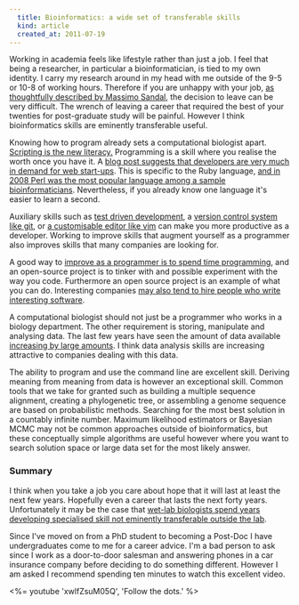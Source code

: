 ```yaml
---
  title: Bioinformatics: a wide set of transferable skills
  kind: article
  created_at: 2011-07-19
---
```


Working in academia feels like lifestyle rather than just a job. I feel that
being a researcher, in particular a bioinformatician, is tied to my own
identity. I carry my research around in my head with me outside of the 9-5 or
10-8 of working hours. Therefore if you are unhappy with your job, [as
thoughtfully described by Massimo Sandal][quitting], the decision to leave can
be very difficult. The wrench of leaving a career that required the best of
your twenties for post-graduate study will be painful. However I think
bioinformatics skills are eminently transferable useful.

Knowing how to program already sets a computational biologist apart.
[Scripting is the new literacy.][scripting] Programming is a skill where you
realise the worth once you have it. A [blog post suggests that
developers are very much in demand for web start-ups][shortage]. This is
specific to the Ruby language, [and in 2008 Perl was the most popular
language among a sample bioinformaticians][popular]. Nevertheless, if you
already know one language it's easier to learn a second.

Auxiliary skills such as [test driven development][test],
a [version control system like git][git], or [a customisable editor like
vim][vim] can make you more productive as a developer. Working to improve
skills that augment yourself as a programmer also improves skills that many
companies are looking for.

A good way to [improve as a programmer is to spend time programming][better],
and an open-source project is to tinker with and possible experiment with the
way you code. Furthermore an open source project is an example of what you can
do. Interesting companies [may also tend to hire people who write interesting
software][hiring].

A computational biologist should not just be a programmer who works in
a biology department. The other requirement is storing, manipulate and
analysing data. The last few years have seen the amount of data available
[increasing by large amounts][deluge]. I think data analysis skills are increasing attractive to companies dealing with this data.

The ability to program and use the command line are excellent skill. Deriving
meaning from meaning from data is however an exceptional skill. Common tools
that we take for granted such as building a multiple sequence alignment,
creating a phylogenetic tree, or assembling a genome sequence are based on
probabilistic methods. Searching for the most best solution in
a countably infinite number. Maximum likelihood estimators or Bayesian MCMC
may not be common approaches outside of bioinformatics, but these conceptually
simple algorithms are useful however where you want to search solution space
or large data set for the most likely answer.

### Summary

I think when you take a job you care about hope that it will last at least the
next few years. Hopefully even a career that lasts the next forty years.
Unfortunately it may be the case that [wet-lab biologists spend years
developing specialised skill not eminently transferable outside the
lab][wetlab].

Since I've moved on from a PhD student to becoming a Post-Doc I have undergraduates come to me for a career advice. I'm a bad person to ask since I work as a door-to-door salesman and answering phones in a car insurance company before deciding to do something different. However I am asked I recommend spending ten minutes to watch this excellent video.

<%= youtube 'xwlfZsuM05Q', 'Follow the dots.' %>

[quitting]: http://blog.devicerandom.org/2011/02/18/getting-a-life/
[wetlab]: http://scienceblogs.com/bioephemera/2011/03/are_biology_graduate_students.php
[reaction]: http://blog.devicerandom.org/2011/02/22/goodbye-aftermath/
[shortage]: http://robots.thoughtbot.com/post/3310910483/a-shortage
[popular]: http://openwetware.org/wiki/Image:Most_Popular_Bioinformatics_Programming_Languages.png
[test]: http://jamesshore.com/Blog/Red-Green-Refactor.html
[git]: http://www.bioinformaticszen.com/tools/git/
[vim]: http://www.bioinformaticszen.com/tools/vim/
[better]: http://stackoverflow.com/questions/82639/how-to-become-a-better-programmer
[hiring]: https://gist.github.com/6443
[clever-algorithms]: http://www.cleveralgorithms.com/
[scripting]: http://memeburn.com/2011/07/the-future-of-wordpress-qa-with-founder-matt-mullenweg/
[deluge]: http://www.google.com/search?q=data+deluge
